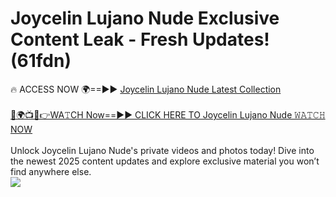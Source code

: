 # Joycelin Lujano Nude Exclusive Content Leak - Fresh Updates! (61fdn)

🔥 ACCESS NOW 🌍==►► <a href="https://tinyurl.com/yc657z5k" rel="nofollow">Joycelin Lujano Nude Latest Collection</a>
<br><br>
[🔴🌍📺📱👉WA𝚃CH Now==►► CLICK HERE TO Joycelin Lujano Nude 𝚆𝙰𝚃𝙲𝙷 NOW](https://tinyurl.com/yc657z5k)
<br><br>
Unlock Joycelin Lujano Nude's private videos and photos today! Dive into the newest 2025 content updates and explore exclusive material you won’t find anywhere else.
<br>
<a href="https://tinyurl.com/yc657z5k" rel="nofollow" data-target="animated-image.originalLink"><img src="https://camo.githubusercontent.com/8a4f000d20f83aca3bf7ec5f350d767afa0574a8a352519fd8cfa583a6f93a33/68747470733a2f2f692e696d6775722e636f6d2f644a486b345a712e676966" data-canonical-src="https://i.imgur.com/dJHk4Zq.gif" style="max-width: 100%; display: inline-block;" data-target="animated-image.originalImage"></a>
<br>
